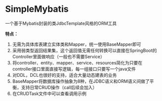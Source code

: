 # SimpleMybatis
一个基于Mybatis封装的类JdbcTemplate风格的ORM工具

**特点：**
1. 无需为具体库表建立实体类和Mapper，统一使用BaseMapper即可
2. 采用弱类型返回结果集，这个返回值无需任何转换可以直接在SpringBoot的Controller里面做响应（一般也不需要Service）
3. 将controller、entity、mapper、service、resources简化为只要在controller接口里面直接写逻辑，每一组接口只要写一个java文件
4. 对DDL，DCL也很好的支持，适合大量动态建表的业务
5. BaseMapper将数据库操作抽象为8种，在JDBC语义和ORM语义间做了平衡，支持日常CRUD操作（call后续会加入）
6. 在CRUDTask文件中可以查看调用示例


